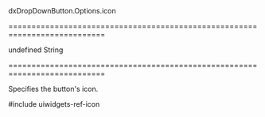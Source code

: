 <!--id-->dxDropDownButton.Options.icon<!--/id-->
===========================================================================
<!--default-->undefined<!--/default-->
<!--type-->String<!--/type-->
===========================================================================

<!--shortDescription-->
Specifies the button's icon.
<!--/shortDescription-->

<!--fullDescription-->
#include uiwidgets-ref-icon
<!--/fullDescription-->